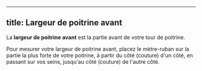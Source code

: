 ***

## title: Largeur de poitrine avant

La **largeur de poitrine avant** est la partie avant de votre tour de poitrine.

Pour mesurer votre largeur de poitrine avant, placez le mètre-ruban sur la partie la plus forte de votre poitrine, à partir du côté (couture) d'un côté, en passant sur vos seins, jusqu'au côté (couture) de l'autre côté.
